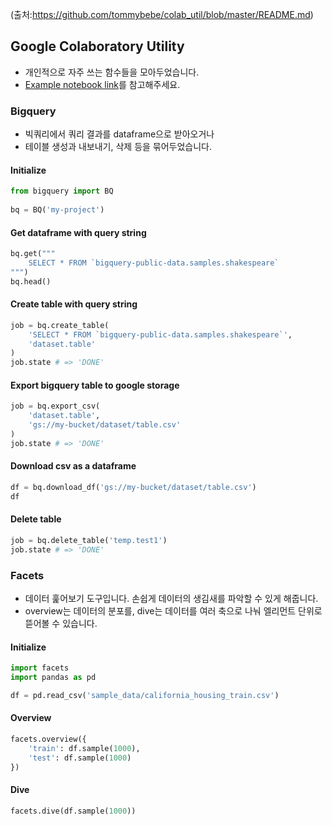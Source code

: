(출처:https://github.com/tommybebe/colab_util/blob/master/README.md)
## Google Colaboratory Utility

- 개인적으로 자주 쓰는 함수들을 모아두었습니다. 
- [Example notebook link](https://colab.research.google.com/drive/1kNj9YNe6dKJgcaAvJ4pwqTcBe5B9fLuM)를 참고해주세요.  

### Bigquery

- 빅쿼리에서 쿼리 결과를 dataframe으로 받아오거나 
- 테이블 생성과 내보내기, 삭제 등을 묶어두었습니다.  
 
#### Initialize
```python
from bigquery import BQ
 
bq = BQ('my-project')
```
#### Get dataframe with query string
```python
bq.get("""
    SELECT * FROM `bigquery-public-data.samples.shakespeare`  
""")
bq.head()
```

#### Create table with query string
```python
job = bq.create_table(
    'SELECT * FROM `bigquery-public-data.samples.shakespeare`',
    'dataset.table'
)
job.state # => 'DONE'
```

#### Export bigquery table to google storage
```python
job = bq.export_csv(
    'dataset.table', 
    'gs://my-bucket/dataset/table.csv'
)
job.state # => 'DONE'
```

#### Download csv as a dataframe
```python
df = bq.download_df('gs://my-bucket/dataset/table.csv')
df
```

#### Delete table
```python
job = bq.delete_table('temp.test1')
job.state # => 'DONE'
```

### Facets

- 데이터 훑어보기 도구입니다. 손쉽게 데이터의 생김새를 파악할 수 있게 해줍니다.
- overview는 데이터의 분포를, dive는 데이터를 여러 축으로 나눠 엘리먼트 단위로 뜯어볼 수 있습니다.      

#### Initialize
```python
import facets
import pandas as pd

df = pd.read_csv('sample_data/california_housing_train.csv')
```

#### Overview
```python
facets.overview({
    'train': df.sample(1000),
    'test': df.sample(1000)
})
```

#### Dive
```python
facets.dive(df.sample(1000))
```